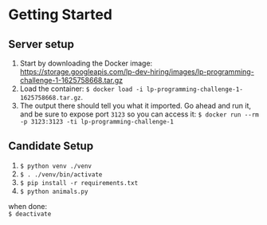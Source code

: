 # Getting Started

## Server setup

1. Start by downloading the Docker image:
   https://storage.googleapis.com/lp-dev-hiring/images/lp-programming-challenge-1-1625758668.tar.gz
1. Load the container: `$ docker load -i lp-programming-challenge-1-1625758668.tar.gz`.
1. The output there should tell you what it imported. Go ahead and run it, and be sure to expose port `3123`
   so you can access it: `$ docker run --rm -p 3123:3123 -ti lp-programming-challenge-1`

## Candidate Setup

1. `$ python venv ./venv`
1. `$ . ./venv/bin/activate`
1. `$ pip install -r requirements.txt`
1. `$ python animals.py`

when done:  
 `$ deactivate`
